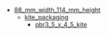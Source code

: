 * [88_mm_width_114_mm_height](88_mm_width_114_mm_height)
  * [kite_packaging](88_mm_width_114_mm_height/kite_packaging)
    * [pbr3_5_x_4_5_kite](88_mm_width_114_mm_height/kite_packaging/pbr3_5_x_4_5_kite)

